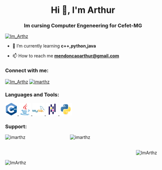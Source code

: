 <h1 align="center">Hi 👋, I'm Arthur</h1>
<h3 align="center">Im cursing Computer Engeneering for Cefet-MG</h3>

<p align="left"> <a href="https://twitter.com/im_arthz" target="blank"><img src="https://img.shields.io/twitter/follow/Im_Arthz?logo=twitter&style=for-the-badge" alt="Im_Arthz" /></a> </p>

- 🌱 I’m currently learning **c++,python,java**

- 📫 How to reach me **mendoncaoarthur@gmail.com**

<h3 align="left">Connect with me:</h3>
<p align="left">
<a href="https://twitter.com/Im_Arthz" target="blank"><img align="center" src="https://raw.githubusercontent.com/rahuldkjain/github-profile-readme-generator/master/src/images/icons/Social/twitter.svg" alt="Im_Arthz" height="30" width="40" /></a>
<a href="https://discordapp.com/users/imarthz" target="blank"><img align="center" src="https://raw.githubusercontent.com/rahuldkjain/github-profile-readme-generator/master/src/images/icons/Social/discord.svg" alt="imarthz" height="30" width="40" /></a>
</p>

<h3 align="left">Languages and Tools:</h3>
<p align="left"> <a href="https://www.w3schools.com/cpp/" target="_blank" rel="noreferrer"> <img src="https://raw.githubusercontent.com/devicons/devicon/master/icons/cplusplus/cplusplus-original.svg" alt="cplusplus" width="40" height="40"/> </a> <a href="https://www.java.com" target="_blank" rel="noreferrer"> <img src="https://raw.githubusercontent.com/devicons/devicon/master/icons/java/java-original.svg" alt="java" width="40" height="40"/> </a> <a href="https://www.mysql.com/" target="_blank" rel="noreferrer"> <img src="https://raw.githubusercontent.com/devicons/devicon/master/icons/mysql/mysql-original-wordmark.svg" alt="mysql" width="40" height="40"/> </a> <a href="https://pandas.pydata.org/" target="_blank" rel="noreferrer"> <img src="https://raw.githubusercontent.com/devicons/devicon/2ae2a900d2f041da66e950e4d48052658d850630/icons/pandas/pandas-original.svg" alt="pandas" width="40" height="40"/> </a> <a href="https://www.python.org" target="_blank" rel="noreferrer"> <img src="https://raw.githubusercontent.com/devicons/devicon/master/icons/python/python-original.svg" alt="python" width="40" height="40"/> </a> </p>

<h3 align="left">Support:</h3>
<p><a href="https://www.buymeacoffee.com/imarthz"> <img align="left" src="https://cdn.buymeacoffee.com/buttons/v2/default-yellow.png" height="50" width="210" alt="imarthz" /></a><a href="https://ko-fi.com/imarthz"> <img align="left" src="https://cdn.ko-fi.com/cdn/kofi3.png?v=3" height="50" width="210" alt="imarthz" /></a></p><br><br>

<p>&nbsp;<img align="center" src="https://github-readme-stats.vercel.app/api?username=ImArthz&show_icons=true&locale=en" alt="ImArthz" /></p>

<p><img align="center" src="https://github-readme-streak-stats.herokuapp.com/?user=ImArthz&" alt="ImArthz" /></p>
